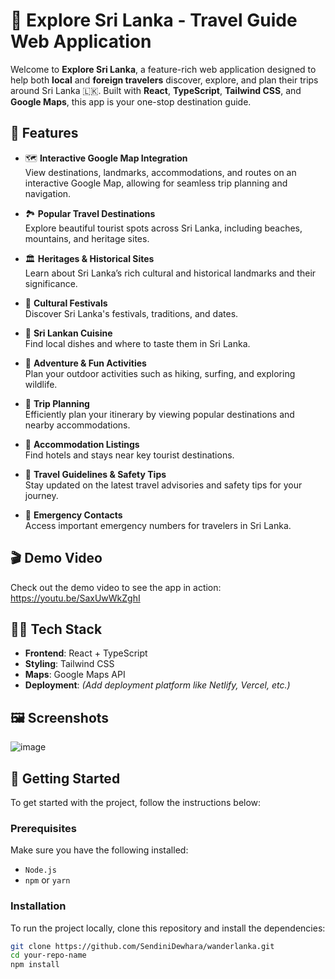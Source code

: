 # 🌴 Explore Sri Lanka - Travel Guide Web Application

Welcome to **Explore Sri Lanka**, a feature-rich web application designed to help both **local** and **foreign travelers** discover, explore, and plan their trips around Sri Lanka 🇱🇰. Built with **React**, **TypeScript**, **Tailwind CSS**, and **Google Maps**, this app is your one-stop destination guide.

## 🌟 Features

- 🗺️ **Interactive Google Map Integration**  
  View destinations, landmarks, accommodations, and routes on an interactive Google Map, allowing for seamless trip planning and navigation.

- 🏞️ **Popular Travel Destinations**  
  Explore beautiful tourist spots across Sri Lanka, including beaches, mountains, and heritage sites.

- 🏛️ **Heritages & Historical Sites**  
  Learn about Sri Lanka’s rich cultural and historical landmarks and their significance.

- 🎉 **Cultural Festivals**  
  Discover Sri Lanka's festivals, traditions, and dates.

- 🍛 **Sri Lankan Cuisine**  
  Find local dishes and where to taste them in Sri Lanka.

- 🧗 **Adventure & Fun Activities**  
  Plan your outdoor activities such as hiking, surfing, and exploring wildlife.

- 📝 **Trip Planning**  
  Efficiently plan your itinerary by viewing popular destinations and nearby accommodations.

- 🛌 **Accommodation Listings**  
  Find hotels and stays near key tourist destinations.

- 📌 **Travel Guidelines & Safety Tips**  
  Stay updated on the latest travel advisories and safety tips for your journey.

- 🚨 **Emergency Contacts**  
  Access important emergency numbers for travelers in Sri Lanka.

## 🎬 Demo Video

Check out the demo video to see the app in action:
https://youtu.be/SaxUwWkZghI

## 🧑‍💻 Tech Stack

- **Frontend**: React + TypeScript  
- **Styling**: Tailwind CSS  
- **Maps**: Google Maps API  
- **Deployment**: *(Add deployment platform like Netlify, Vercel, etc.)*

## 🖼️ Screenshots

![image](https://github.com/user-attachments/assets/755a2c52-9d54-47eb-be80-424ad5ff7eca)



## 🚀 Getting Started

To get started with the project, follow the instructions below:

### Prerequisites

Make sure you have the following installed:

- `Node.js`  
- `npm` or `yarn`

### Installation

To run the project locally, clone this repository and install the dependencies:

```bash
git clone https://github.com/SendiniDewhara/wanderlanka.git
cd your-repo-name
npm install
